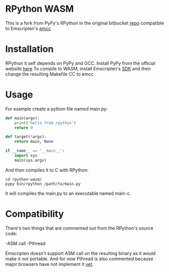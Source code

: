 # RPython WASM
This is a fork from PyPy's RPython in the original bitbucket [repo](https://bitbucket.org/pypy/pypy/src/default/rpython/) compatible to Emscripten's [emcc](https://emscripten.org/docs/tools_reference/emcc.html)

# Installation
RPython it self depends on PyPy and GCC. Install PyPy from the official website [here](https://pypy.org/download.html)
To compile to WASM, install Emscripten's [SDK](https://emscripten.org/docs/getting_started/downloads.html) and then change the resulting Makefile CC to emcc

# Usage
For example create a python file named main.py:
```python
def main(argv):
    print('hello from rpython')
    return 0

def target(*args):
    return main, None

if __name__ == '__main__':
    import sys
    main(sys.argv)
```
And then compiles it to C with RPython:

```shell
cd rpython-wasm/
pypy bin/rpython /path/to/main.py
```

It will compiles the main.py to an executable named main-c.

# Compatibility
There's two things that are commented out from the RPython's source code:

-ASM call
-Pthread

Emscripten doesn't support ASM call on the resulting binary as it would make it not portable. And for now Pthread is also commented because major browsers have not implement it [yet](https://emscripten.org/docs/porting/pthreads.html).
